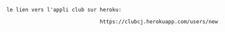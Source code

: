 

      le lien vers l'appli club sur heroku: 
      
                                    https://clubcj.herokuapp.com/users/new
      
      
                      
                              
      
      
      
              
